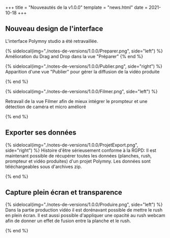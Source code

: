+++
title = "Nouveautés de la v1.0.0"
template = "news.html"
date = 2021-10-18
+++

## Nouveau design de l'interface

L'interface Polymny studio a été retravaillée.

{% sidelocal(img="./notes-de-versions/1.0.0/Preparer.png", side="left") %}
Amélioration du Drag and Drop dans la vue "Préparer"
{% end %}

{% sidelocal(img="./notes-de-versions/1.0.0/Publier.png", side="right") %}
Apparition d'une vue "Publier" pour gérer la diffusion de la vidéo produite

{% end %}

{% sidelocal(img="./notes-de-versions/1.0.0/Filmer.png", side="left") %}

Retravail de la vue Filmer afin de mieux intégrer le prompteur et une détection
de caméra et micro amélioré

{% end %}


## Exporter ses données

{% sidelocal(img="./notes-de-versions/1.0.0/ProjetExport.png", side="right") %}
Histoire d'être sérieusement conforme à la RGPD: Il est maintenant possible de récupérer
toutes les données (planches, rush, prompteur et vidéo produites) d'un projet Polymny.
Les données sont téléchargeables sous d'archives zip.

{% end %}


## Capture plein écran et transparence

{% sidelocal(img="./notes-de-versions/1.0.0/Produire.png", side="left") %}
Dans la partie production vidéo il est dorénavant possible de mettre le rush en plein
écran. Il est aussi possible d'appliquer une opacité au rush webcam afin de donner
un effet de fusion entre la planche et le rush.



{% end %}

